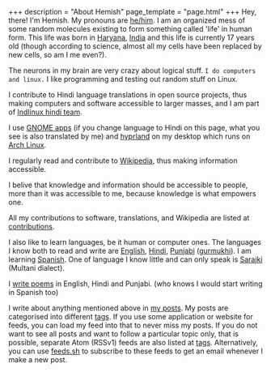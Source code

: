 +++
description = "About Hemish"
page_template = "page.html"
+++
Hey, there! I'm Hemish. My pronouns are [he/him]. I am an organized mess of some random molecules existing to form something called 'life' in human form. This life was born in [Haryana], [India] and this life is currently 17 years old (though according to science, almost all my cells have been replaced by new cells, so am I me even?).

The neurons in my brain are very crazy about logical stuff.
```I do computers and linux.``` I like programming and testing out random stuff on Linux.

I contribute to Hindi language translations in open source projects, thus making computers and software accessible to larger masses, and I am part of [Indlinux hindi team].

I use [GNOME apps] (if you change language to Hindi on this page, what you see is also translated by me) and [hyprland] on my desktop which runs on [Arch Linux].

I regularly read and contribute to [Wikipedia], thus making information accessible.

I belive that knowledge and information should be accessible to people, more than it was accessible to me, because knowledge is what empowers one.

All my contributions to software, translations, and Wikipedia are listed at [contributions].

I also like to learn languages, be it human or computer ones. The languages I know both to read and write are [English], [Hindi], [Punjabi] ([gurmukhi]). I am learning [Spanish]. One of language I know little and can only speak is [Saraiki] (Multani dialect).

I [write poems] in English, Hindi and Punjabi. (who knows I would start writing in Spanish too)

I write about anything mentioned above in [my posts]. My posts are categorised into different [tags]. If you use some application or website for feeds, you can load my feed into that to never miss my posts. If you do not want to see all posts and want to follow a particular topic only, that is possible, separate Atom (RSSv1) feeds are also listed at [tags]. Alternatively, you can use [feeds.sh] to subscribe to these feeds to get an email whenever I make a new post.

[he/him]: https://pronouns.org/he-him
[Haryana]: https://en.wikipedia.org/wiki/Haryana
[India]: https://en.wikipedia.org/wiki/India
[Wikipedia]: https://en.wikipedia.org
[my posts]: /posts
[GNOME apps]: https://apps.gnome.org
[hyprland]: https://hyprland.org
[Indlinux hindi team]: https://indlinux.org
[Arch Linux]: https://archlinux.org
[write poems]: /poems
[contributions]: /contributions
[English]: https://en.wikipedia.org/wiki/English_language
[Hindi]: https://en.wikipedia.org/wiki/Hindi
[Punjabi]: https://en.wikipedia.org/wiki/Punjabi_language
[Spanish]: https://en.wikipedia.org/wiki/Spanish_language
[gurmukhi]: https://en.wikipedia.org/wiki/Gurmukhi
[Saraiki]: https://en.wikipedia.org/wiki/Saraiki_language
[tags]: /tags
[feeds.sh]: https://feeds.sh
